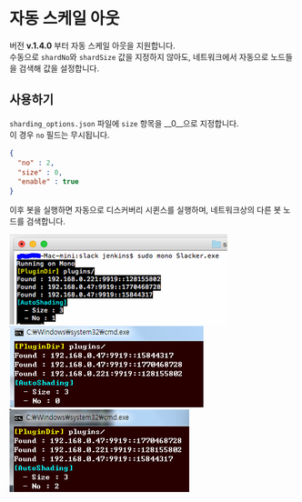 자동 스케일 아웃
====
버전 __v.1.4.0__ 부터 자동 스케일 아웃을 지원합니다.<br>
수동으로 `shardNo`와 `shardSize` 값을 지정하지 않아도, 네트워크에서 자동으로 노드들을 검색해 값을 설정합니다.

사용하기
----
`sharding_options.json` 파일에 `size` 항목을 __0__으로 지정합니다.<br>
이 경우 `no` 필드는 무시됩니다.
```json
{
  "no" : 2,
  "size" : 0,
  "enable" : true
}
```
이후 봇을 실행하면 자동으로 디스커버리 시퀸스를 실행하며, 네트워크상의 다른 봇 노드를 검색합니다.<br>

![](sla_1.PNG)<br>
![](sla_2.PNG)<br>
![](sla_3.PNG)<br>
